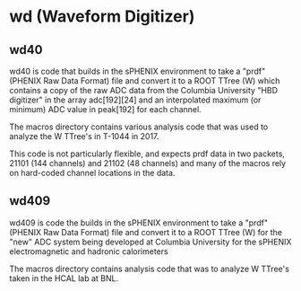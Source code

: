 # wd (Waveform Digitizer)

## wd40

wd40 is code that builds in the sPHENIX environment to take a "prdf" (PHENIX Raw Data Format) file and convert it to a ROOT TTree (W) 
which contains a copy of the raw ADC data from the Columbia University "HBD digitizer" in the array adc[192][24] and an interpolated maximum (or minimum) ADC value in peak[192]
for each channel.

The macros directory contains various analysis code that was used to analyze the W TTree's in T-1044 in 2017.

This code is not particularly flexible, and expects prdf data in two packets, 21101 (144 channels) and 21102 (48 channels) and
many of the macros rely on hard-coded channel locations in the data.

## wd409

wd409 is code the builds in the sPHENIX environment to take a "prdf" (PHENIX Raw Data Format) file and convert it to a ROOT TTree (W) 
for the "new" ADC system being developed at Columbia University for the sPHENIX electromagnetic and hadronic calorimeters

The macros directory contains analysis code that was to analyze W TTree's taken in the HCAL lab at BNL.
